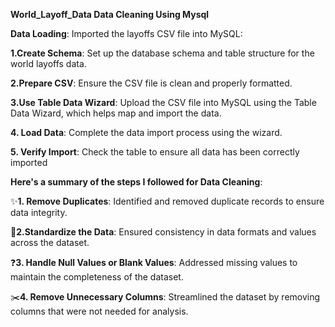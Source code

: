 **World_Layoff_Data Data Cleaning Using Mysql**

**Data Loading**: Imported the layoffs CSV file into MySQL:

 **1.Create Schema**: Set up the database schema and table structure for the world layoffs data.

**2.Prepare CSV**: Ensure the CSV file is clean and properly formatted.

**3.Use Table Data Wizard**: Upload the CSV file into MySQL using the Table 
Data Wizard, which helps map and import the data.

**4. Load Data**: Complete the data import process using the wizard.

**5. Verify Import**: Check the table to ensure all data has been correctly imported


**Here's a summary of the steps I followed for Data Cleaning**:

✨**1. Remove Duplicates**: Identified and removed duplicate records to ensure data integrity.
 
🔄**2.Standardize the Data**: Ensured consistency in data formats and values across the dataset. 

❓**3. Handle Null Values or Blank Values**: Addressed missing values to maintain the completeness of the dataset.

✂️**4. Remove Unnecessary Columns**: Streamlined the dataset by removing columns that were not needed for analysis.

